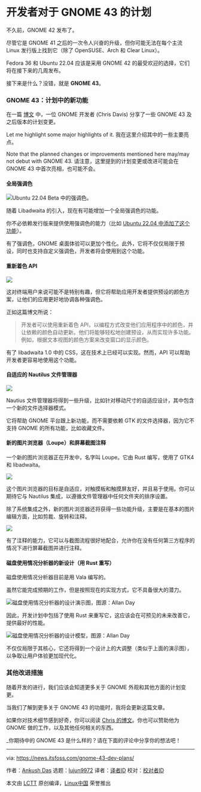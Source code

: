 [#]: subject: "Here’s What Devs Are Planning for GNOME 43"
[#]: via: "https://news.itsfoss.com/gnome-43-dev-plans/"
[#]: author: "Ankush Das https://news.itsfoss.com/author/ankush/"
[#]: collector: "lujun9972"
[#]: translator: "lkxed"
[#]: reviewer: " "
[#]: publisher: " "
[#]: url: " "

开发者对于 GNOME 43 的计划
======

不久前，GNOME 42 发布了。

尽管它是 GNOME 41 之后的一次令人兴奋的升级，但你可能无法在每个主流 Linux 发行版上找到它（除了 OpenSUSE、Arch 和 Clear Linux）。

Fedora 36 和 Ubuntu 22.04 应该是采用 GNOME 42 的最受欢迎的选择，它们将在接下来的几周发布。

接下来是什么？没错，就是 **GNOME 43**。

### GNOME 43：计划中的新功能

在一篇 [博文][1] 中，一位 GNOME 开发者 (Chris Davis) 分享了一些 GNOME 43 及之后版本的计划变更。

Let me highlight some major highlights of it.
我在这里介绍其中的一些主要亮点。

Note that the planned changes or improvements mentioned here may/may not debut with GNOME 43.
请注意，这里提到的计划变更或改进可能会在 GNOME 43 中首次亮相，也可能不会。

#### 全局强调色

![Ubuntu 22.04 Beta 中的强调色][2]。

随着 Libadwaita 的引入，现在有可能增加一个全局强调色的功能。

你不必依赖发行版来提供使用强调色的能力（比如 [Ubuntu 22.04 中添加了这个功能][3]）。

有了强调色，GNOME 桌面体验可以更加个性化。此外，它将不仅仅局限于预设，同时也支持自定义强调色，开发者将会使用到这个功能。

#### 重新着色 API

![][4]

这对终端用户来说可能不是特别有趣，但它将帮助应用开发者提供预设的颜色方案，让他们的应用更好地协调各种强调色。

正如这篇博文所说：

> 开发者可以使用重新着色 API，以编程方式改变他们应用程序中的颜色，并让依赖的颜色自动更新。他们将能够轻松地创建预设，从而实现许多功能。例如，根据文本视图的颜色方案来改变窗口的显示颜色。

有了 libadwaita 1.0 中的 CSS，这在技术上已经可以实现。然而，API 可以帮助开发者更容易地使用这个功能。

#### 自适应的 Nautilus 文件管理器

![][5]

Nautius 文件管理器将得到一些升级，比如针对移动尺寸的自适应设计，其中包含一个新的文件选择器模式。

它将帮助 GNOME 平台跟上新功能，而不需要依赖 GTK 的文件选择器，因为它不支持 GNOME 的所有功能，比如收藏文件。

#### 新的图片浏览器（Loupe）和屏幕截图注释

一个新的图片浏览器正在开发中，名字叫 Loupe。它由 Rust 编写，使用了 GTK4 和 libadwaita。

![][6]

这个图片浏览器的目标是自适应，对触摸板和触摸屏友好，并且易于使用。你可以期待它与 Nautilus 集成，以遵循文件管理器中任何文件夹的排序设置。

除了系统集成之外，新的图片浏览器还将获得一些功能升级，主要是在基本的图片编辑方面，比如剪裁、旋转和注释。

![][7]

有了注释的能力，它可以与截图流程很好地配合，允许你在没有任何第三方程序的情况下进行屏幕截图并进行注释。

#### 磁盘使用情况分析器的新设计（用 Rust 重写）

磁盘使用情况分析器目前是用 Vala 编写的。

虽然它能完成预期的工作，但是按照现在的实现方式，它不具备很大的潜力。

![磁盘使用情况分析器的设计演示图，图源：Allan Day][8]

因此，开发计划中包括了使用 Rust 来重写它，这应该会在可预见的未来改善它，提供最好的性能。

![磁盘使用情况分析器的设计模型，图源：Allan Day][9]

不仅仅局限于其核心，它还将得到一个设计上的大调整（类似于上面的演示图），以争取让用户体验更加现代化。

### 其他改进措施

随着开发的进行，我们应该会知道更多关于 GNOME 外观和其他方面的计划变更。

当我们了解到更多关于 GNOME 43 的功能时，我将会更新这篇文章。

如果你对技术细节感到好奇，你可以阅读 [Chris 的博文][1]。你也可以赞助他为 GNOME 做的工作，以及其他任何相关的东西。

_你期待中的 GNOME 43 是什么样的？请在下面的评论中分享你的想法吧！

--------------------------------------------------------------------------------

via: https://news.itsfoss.com/gnome-43-dev-plans/

作者：[Ankush Das][a]
选题：[lujun9972][b]
译者：[译者ID](https://github.com/译者ID)
校对：[校对者ID](https://github.com/校对者ID)

本文由 [LCTT](https://github.com/LCTT/TranslateProject) 原创编译，[Linux中国](https://linux.cn/) 荣誉推出

[a]: https://news.itsfoss.com/author/ankush/
[b]: https://github.com/lujun9972
[1]: https://blogs.gnome.org/christopherdavis/2022/04/03/plans-for-gnome-43-and-beyond/
[2]: https://i0.wp.com/news.itsfoss.com/wp-content/uploads/2022/03/ubuntu-22-04-dark-mode.png?w=1155&ssl=1
[3]: https://news.itsfoss.com/ubuntu-22-04-accent-color/
[4]: https://i0.wp.com/news.itsfoss.com/wp-content/uploads/2022/04/recoloring-api-gnome-43.png?w=768&ssl=1
[5]: https://i0.wp.com/news.itsfoss.com/wp-content/uploads/2022/04/nautilus-gnome-43-plan.png?w=768&ssl=1
[6]: https://i0.wp.com/news.itsfoss.com/wp-content/uploads/2022/04/image-viewer-gnome-43.png?w=722&ssl=1
[7]: https://i0.wp.com/news.itsfoss.com/wp-content/uploads/2022/03/ubuntu-22-04-screenshot-ui.jpg?w=800&ssl=1
[8]: https://i0.wp.com/news.itsfoss.com/wp-content/uploads/2022/04/disk-usage-analyser-gnome-43.png?w=763&ssl=1
[9]: https://i0.wp.com/news.itsfoss.com/wp-content/uploads/2022/04/disk-usage-analyser-gnome-43-1.png?w=759&ssl=1
